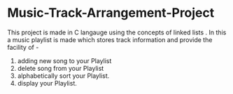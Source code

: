 # Music-Track-Arrangement-Project
This project is made in C langauge using the concepts of linked lists . In this a music playlist is made which stores track information and provide the facility of -
1. adding new song to your Playlist
2. delete song from your Playlist
3. alphabetically sort your Playlist.
4. display your Playlist.
